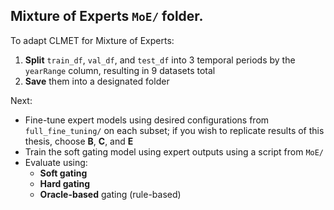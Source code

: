 ## Mixture of Experts `MoE/` folder.

To adapt CLMET for Mixture of Experts:

1. **Split** `train_df`, `val_df`, and `test_df` into 3 temporal periods by the `yearRange` column, resulting in 9 datasets total 
2. **Save** them into a designated folder

Next:

- Fine-tune expert models using desired configurations from `full_fine_tuning/` on each subset; if you wish to replicate results of this thesis, choose  **B**, **C**, and **E**
- Train the soft gating model using expert outputs using a script from `MoE/`
- Evaluate using:
  - **Soft gating**
  - **Hard gating**
  - **Oracle-based** gating (rule-based)

